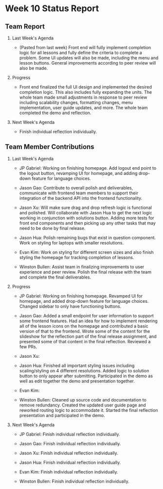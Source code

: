 # Week 10 Status Report

## Team Report

1. Last Week's Agenda

    - (Pasted from last week) Front end will fully implement completion logic for all lessons and fully define the criteria to complete a problem. Some UI updates will also be made, including the menu and lesson buttons. General improvements according to peer review will also be made.

2. Progress

    - Front end finalized the full UI design and implemented the desired completion logic. This also includes fully expanding the units. The whole team made small adjustments in response to peer review including scalability changes, formatting changes, menu implementation, user guide updates, and more. The whole team completed the demo and reflection.


3. Next Week's Agenda

    - Finish individual reflection individually.

## Team Member Contributions

1. Last Week's Agenda

    - JP Gabriel: Working on finishing homepage. Add logout end point to the logout button, revamping UI for homepage, and adding drop-down feature for language choices.

    - Jason Gao: Contribute to overall polish and deliverables, communicate with frontend team members to support their integration of the backend API into the frontend functionality.

    - Jason Xu: Will make sure drag and drop refresh logic is functional and polished. Will collaborate with Jason Hua to get the next logic working in conjunction with solutions button. Adding more tests for front end components and then picking up any other tasks that may need to be done by final release.

    - Jason Hua: Polish remaining bugs that exist in question component. Work on styling for laptops with smaller resolutions. 

    - Evan Kim: Work on styling for different screen sizes and also finish styling the homepage for tracking completion of lessons.

    - Winston Bullen: Assist team in finalizing improvements to user experience and peer review. Polish the final release with the team and complete the final deliverables. 


2. Progress

    - JP Gabriel:  Working on finishing homepage. Revamped UI for homepage, and added drop-down feature for language choices. Changed sidebar to only have functioning buttons.

    - Jason Gao: Added a small endpoint for user information to support some frontend features. Had an idea for how to implement rendering all of the lesson icons on the homepage and contributed a basic version of that to the frontend. Wrote some of the content for the slideshow for the reflection part of the final release assignment, and presented some of that content in the final reflection. Reviewed a few PRs.

    - Jason Xu: 

    - Jason Hua: Finished all important styling issues including scaling/styling on 4 different resolutions. Added logic to solution button to only appear after submitting. Participated in the demo as well as edit together the demo and presentation together. 

    - Evan Kim: 

    - Winston Bullen: Cleaned up source code and documentation to remove redundancy. Created the updated user guide page and reworked routing logic to accommodate it. Started the final reflection presentation and participated in the demo.

3. Next Week's Agenda

    - JP Gabriel: Finish individual reflection individually.

    - Jason Gao: Finish individual reflection individually.

    - Jason Xu: Finish individual reflection individually.

    - Jason Hua: Finish individual reflection individually.

    - Evan Kim: Finish individual reflection individually.

    - Winston Bullen: Finish individual reflection individually.
